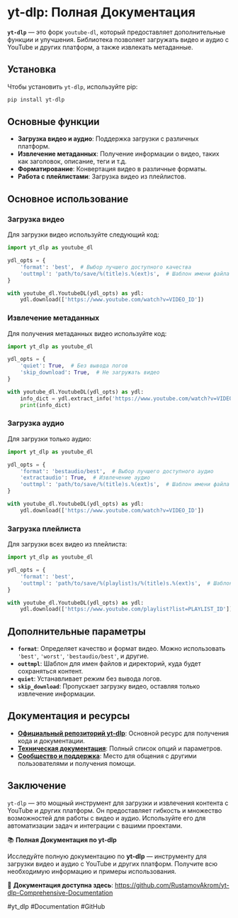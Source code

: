 # yt-dlp: Полная Документация

**`yt-dlp`** — это форк `youtube-dl`, который предоставляет дополнительные функции и улучшения. Библиотека позволяет загружать видео и аудио с YouTube и других платформ, а также извлекать метаданные.

## Установка

Чтобы установить `yt-dlp`, используйте pip:

```bash
pip install yt-dlp
```

## Основные функции

- **Загрузка видео и аудио**: Поддержка загрузки с различных платформ.
- **Извлечение метаданных**: Получение информации о видео, таких как заголовок, описание, теги и т.д.
- **Форматирование**: Конвертация видео в различные форматы.
- **Работа с плейлистами**: Загрузка видео из плейлистов.

## Основное использование

### Загрузка видео

Для загрузки видео используйте следующий код:

```python
import yt_dlp as youtube_dl

ydl_opts = {
    'format': 'best',  # Выбор лучшего доступного качества
    'outtmpl': 'path/to/save/%(title)s.%(ext)s',  # Шаблон имени файла
}

with youtube_dl.YoutubeDL(ydl_opts) as ydl:
    ydl.download(['https://www.youtube.com/watch?v=VIDEO_ID'])
```

### Извлечение метаданных

Для получения метаданных видео используйте код:

```python
import yt_dlp as youtube_dl

ydl_opts = {
    'quiet': True,  # Без вывода логов
    'skip_download': True,  # Не загружать видео
}

with youtube_dl.YoutubeDL(ydl_opts) as ydl:
    info_dict = ydl.extract_info('https://www.youtube.com/watch?v=VIDEO_ID', download=False)
    print(info_dict)
```

### Загрузка аудио

Для загрузки только аудио:

```python
import yt_dlp as youtube_dl

ydl_opts = {
    'format': 'bestaudio/best',  # Выбор лучшего доступного аудио
    'extractaudio': True,  # Извлечение аудио
    'outtmpl': 'path/to/save/%(title)s.%(ext)s',  # Шаблон имени файла
}

with youtube_dl.YoutubeDL(ydl_opts) as ydl:
    ydl.download(['https://www.youtube.com/watch?v=VIDEO_ID'])
```

### Загрузка плейлиста

Для загрузки всех видео из плейлиста:

```python
import yt_dlp as youtube_dl

ydl_opts = {
    'format': 'best',
    'outtmpl': 'path/to/save/%(playlist)s/%(title)s.%(ext)s',  # Шаблон имени файла с подкаталогом для плейлиста
}

with youtube_dl.YoutubeDL(ydl_opts) as ydl:
    ydl.download(['https://www.youtube.com/playlist?list=PLAYLIST_ID'])
```

## Дополнительные параметры

- **`format`**: Определяет качество и формат видео. Можно использовать `'best'`, `'worst'`, `'bestaudio/best'`, и другие.
- **`outtmpl`**: Шаблон для имен файлов и директорий, куда будет сохраняться контент.
- **`quiet`**: Устанавливает режим без вывода логов.
- **`skip_download`**: Пропускает загрузку видео, оставляя только извлечение информации.

## Документация и ресурсы

- **[Официальный репозиторий yt-dlp](https://github.com/yt-dlp/yt-dlp)**: Основной ресурс для получения кода и документации.
- **[Техническая документация](https://github.com/yt-dlp/yt-dlp/blob/master/README.md)**: Полный список опций и параметров.
- **[Сообщество и поддержка](https://github.com/yt-dlp/yt-dlp/issues)**: Место для общения с другими пользователями и получения помощи.

## Заключение

`yt-dlp` — это мощный инструмент для загрузки и извлечения контента с YouTube и других платформ. Он предоставляет гибкость и множество возможностей для работы с видео и аудио. Используйте его для автоматизации задач и интеграции с вашими проектами.


📚 **Полная Документация по yt-dlp**

Исследуйте полную документацию по **yt-dlp** — инструменту для загрузки видео и аудио с YouTube и других платформ. Получите всю необходимую информацию и примеры использования.

🔗 **Документация доступна здесь**: https://github.com/RustamovAkrom/yt-dlp-Comprehensive-Documentation

#yt_dlp #Documentation #GitHub

